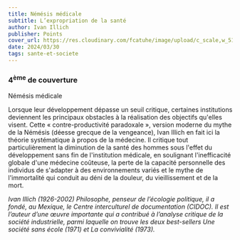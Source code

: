 ```yaml
---
title: Némésis médicale
subtitle: L’expropriation de la santé
author: Ivan Illich
publisher: Points
cover_url: https://res.cloudinary.com/fcatuhe/image/upload/c_scale,w_512/v1711899163/raphaele-rodellar.fr/bibliotheque/9782757890608.jpg
date: 2024/03/30
tags: sante-et-societe
---
```


### 4<sup>ème</sup> de couverture

Némésis médicale

Lorsque leur développement dépasse un seuil critique, certaines institutions deviennent les principaux obstacles à la réalisation des objectifs qu'elles visent. Cette « contre-productivité paradoxale », version moderne du mythe de la Némésis (déesse grecque de la vengeance), Ivan Illich en fait ici la théorie systématique à propos de la médecine. Il critique tout particulièrement la diminution de la santé des hommes sous l'effet du développement sans fin de l'institution médicale, en soulignant l'inefficacité globale d'une médecine coûteuse, la perte de la capacité personnelle des individus de s'adapter à des environnements variés et le mythe de l'immortalité qui conduit au déni de la douleur, du vieillissement et de la mort.

_Ivan Illich (1926-2002)
Philosophe, penseur de l’écologie politique, il a fondé, au Mexique, le Centre interculturel de documentation (CIDOC). Il est l’auteur d’une œuvre importante qui a contribué à l’analyse critique de la société industrielle, parmi laquelle on trouve les deux best-sellers Une société sans école (1971) et La convivialité (1973)._
